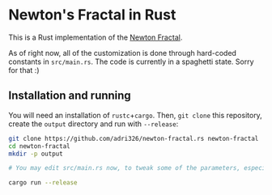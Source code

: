 # Newton's Fractal in Rust

This is a Rust implementation of the [Newton Fractal](https://en.wikipedia.org/wiki/Newton_fractal).

As of right now, all of the customization is done through hard-coded constants in `src/main.rs`.
The code is currently in a spaghetti state. Sorry for that :)

## Installation and running

You will need an installation of `rustc`+`cargo`. Then, `git clone` this repository, create the `output` directory and run with `--release`:

```sh
git clone https://github.com/adri326/newton-fractal.rs newton-fractal
cd newton-fractal
mkdir -p output

# You may edit src/main.rs now, to tweak some of the parameters, especially the resolution and the number of threads

cargo run --release
```
